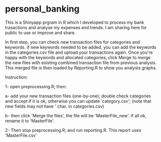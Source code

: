 # personal_banking

This is a Shinyapp prgram in R which I developed to process my bank trasactions and analyse my expenses and trends. I am sharing here for public to use or improve and share. 

In first step, you can check new transaction files for categories and keywords. if new keywords needed to be added, you can add the keywords in the categories.csv file and upload your transactions again. Once you're happy with the keywords and allocated categories, click Merge to merge the new files with existing combined transaction file from previous analysis. This merged file is then loaded by Reporting.R to show you analysis graphs.  


Instruction:

1- open preprocessing.R; then: 

  a- add your new transaction files (one-by-one); double check categories and accept if it is ok, otherwise you can update 'category.csv'; (note that new fields may not have \' char. in categories.csv)
  
  b- then click 'Merge the files', the file will be 'MasterFile_new'. if all ok, rename it to 'MasterFile'.
  
2- Then stop preprocessing.R; and run reporting.R. This report uses 'MasterFile.csv'
